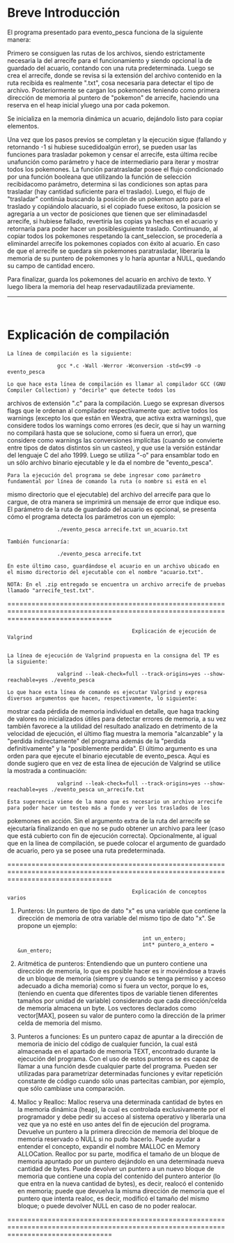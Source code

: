 # Breve Introducción

El programa presentado para evento_pesca funciona de la siguiente manera:

Primero se consiguen las rutas de los archivos, siendo estrictamente necesaria la del arrecife para el funcionamiento y siendo opcional la de guardado del acuario, contando con una ruta predeterminada. 
Luego se crea el arrecife, donde se revisa si la extensión del archivo contenido en la ruta recibida es realmente ".txt", cosa necesaria para detectar el tipo de archivo. Posteriormente se cargan los pokemones teniendo como primera dirección de memoria al puntero de "pokemon" de arrecife, haciendo una reserva en el heap inicial yluego una por cada pokemon. 

Se inicializa en la memoria dinámica un acuario, dejándolo listo para copiar elementos. 

Una vez que los pasos previos se completan y la ejecución sigue (fallando y retornando -1 si hubiese sucedidoalgún error), se pueden usar las funciones para trasladar pokemon y censar el arrecife, esta última recibe unafunción como parámetro y hace de intermediario para iterar y mostrar todos los pokemones. La función paratrasladar posee el flujo condicionado por una función booleana que utilizando la función de selección recibidacomo parámetro, determina si las condiciones son aptas para trasladar (hay cantidad suficiente para el traslado). Luego, el flujo de "trasladar" continúa buscando la posición de un pokemon apto para el traslado y copiándolo alacuario, si el copiado fuese exitoso, la posicion se agregaría a un vector de posiciones que tienen que ser eliminadasdel arrecife, si hubiese fallado, revertiría las copias ya hechas en el acuario y retornaría para poder hacer un posiblesiguiente traslado. Continuando, al copiar todos los pokemones respetando la cant_seleccion, se procedería a eliminardel arrecife los pokemones copiados con éxito al acuario. En caso de que el arrecife se quedara sin pokemones paratrasladar, liberaría la memoria de su puntero de pokemones y lo haría apuntar a NULL, quedando su campo de cantidad encero. 

Para finalizar, guarda los pokemones del acuario en archivo de texto. Y luego libera la memoria del heap reservadautilizada previamente.

---
<br>

# Explicación de compilación


	La línea de compilación es la siguiente:

					gcc *.c -Wall -Werror -Wconversion -std=c99 -o evento_pesca

	Lo que hace esta línea de compilación es llamar al compilador GCC (GNU Compiler Collection) y "decirle" que detecte todos los
archivos de extensión ".c" para la compilación. Luego se expresan diversos flags que le ordenan al compilador respectivamente que:
active todos los warnings (excepto los que están en Wextra, que activa extra warnings), que considere todos los warnings como errores
(es decir, que si hay un warning no compilará hasta que se solucione, como si fuera un error), que considere como warnings las
conversiones implícitas (cuando se convierte entre tipos de datos distintos sin un casteo), y que use la versión estándar del
lenguaje C del año 1999. Luego se utiliza "-o" para ensamblar todo en un sólo archivo binario ejecutable y le da el nombre de "evento_pesca".

	Para la ejecución del programa se debe ingresar como parámetro fundamental por línea de comando la ruta (o nombre si está en el
mismo directorio que el ejecutable) del archivo del arrecife para que lo cargue, de otra manera se imprimirá un mensaje de error que 
indique eso. El parámetro de la ruta de guardado del acuario es opcional, se presenta cómo el programa detecta los parámetros con un ejemplo:

					./evento_pesca arrecife.txt un_acuario.txt

	También funcionaría:

					./evento_pesca arrecife.txt

	En este último caso, guardándose el acuario en un archivo ubicado en el mismo directorio del ejecutable con el nombre "acuario.txt".

	NOTA: En el .zip entregado se encuentra un archivo arrecife de pruebas llamado "arrecife_test.txt".


======================================================================================================================================


											Explicación de ejecución de Valgrind

	
	La línea de ejecución de Valgrind propuesta en la consigna del TP es la siguiente:

					valgrind --leak-check=full --track-origins=yes --show-reachable=yes ./evento_pesca
					
	Lo que hace esta línea de comando es ejecutar Valgrind y expresa diversos argumentos que hacen, respectivamente, lo siguiente:
mostrar cada pérdida de memoria individual en detalle, que haga tracking de valores no inicializados útiles para detectar errores de memoria,
a su vez también favorece a la utilidad del resultado analizado en detrimento de la velocidad de ejecución, el último flag muestra la memoria
"alcanzable" y la "perdida indirectamente" del programa además de la "perdida definitivamente" y la "posiblemente perdida". El último argumento
es una orden para que ejecute el binario ejecutable de evento_pesca. Aquí es donde sugiero que en vez de esta línea de ejecución de Valgrind se
utilice la mostrada a continuación:

					valgrind --leak-check=full --track-origins=yes --show-reachable=yes ./evento_pesca un_arrecife.txt
					
	Esta sugerencia viene de la mano que es necesario un archivo arrecife para poder hacer un testeo más a fondo y ver los traslados de los
pokemones en acción. Sin el argumento extra de la ruta del arrecife se ejecutaría finalizando en que no se pudo obtener un archivo para leer
(caso que está cubierto con fin de ejecución correcta). Opcionalmente, al igual que en la línea de compilación, se puede colocar el argumento
de guardado de acuario, pero ya se posee una ruta predeterminada.


======================================================================================================================================


											Explicación de conceptos varios


 1) Punteros: Un puntero de tipo de dato "x" es una variable que contiene la dirección de memoria de otra variable del mismo tipo
			de dato "x". Se propone un ejemplo: 

												int un_entero;
												int* puntero_a_entero = &un_entero;

 2) Aritmética de punteros: Entendiendo que un puntero contiene una dirección de memoria, lo que es posible hacer es ir moviéndose
			a través de un bloque de memoria (siempre y cuando se tenga permiso y acceso adecuado a dicha memoria) como si fuera
			un vector, porque lo es, (teniendo en cuenta que diferentes tipos de variable tienen diferentes tamaños por unidad
			de variable) considerando que cada dirección/celda de memoria almacena un byte. Los vectores declarados como 
			vector[MAX], poseen su valor de puntero como la dirección de la primer celda de memoria del mismo.
                

 3) Punteros a funciones: Es un puntero capaz de apuntar a la dirección de memoria de inicio del código de cualquier función, la cual
			está almacenada en el apartado de memoria TEXT, encontrado durante la ejecución del programa. Con el uso de estos
			punteros se es capaz de llamar a una función desde cualquier parte del programa. Pueden ser utilizadas para
			parametrizar determinadas funciones y evitar repetición constante de código cuando sólo unas partecitas cambian, por
			ejemplo, que sólo cambiase una comparación.
                

 4) Malloc y Realloc: Malloc reserva una determinada cantidad de bytes en la memoria dinámica (heap), la cual es controlada
			exclusivamente por el programador y debe pedir su acceso al sistema operativo y liberarla una vez que ya no esté en
			uso antes del fin de ejecución del programa. Devuelve un puntero a la primera dirección de memoria del bloque de
			memoria reservado o NULL si no pudo hacerlo. Puede ayudar a entender el concepto, expandir el nombre MALLOC en Memory
			ALLOCation. Realloc por su parte, modifica el tamaño de un bloque de memoria apuntado por un puntero dejándolo en una
			determinada nueva cantidad de bytes. Puede devolver un puntero a un nuevo bloque de memoria que contiene una copia del
			contenido del puntero anterior (lo que entra en la nueva cantidad de bytes), es decir, realocó el contenido en memoria;
			puede que devuelva la misma dirección de memoria que el puntero que intenta realoc, es decir, modificó el tamaño del
			mismo bloque; o puede devolver NULL en caso de no poder realocar.


======================================================================================================================================
